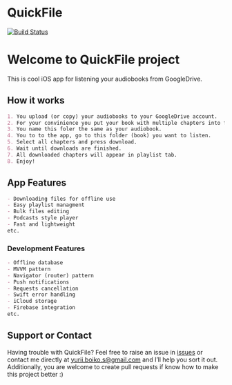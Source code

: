 QuickFile 
==========================
[![Build Status](https://travis-ci.org/Yurssoft/QuickFile.svg?branch=master)](https://travis-ci.org/Yurssoft/QuickFile)

# Welcome to QuickFile project

This is cool iOS app for listening your audiobooks from GoogleDrive. 


## How it works

```markdown
1. You upload (or copy) your audiobooks to your GoogleDrive account.
2. For your convinience you put your book with multiple chapters into folder.
3. You name this foler the same as your audiobook.
4. You to to the app, go to this folder (book) you want to listen.
5. Select all chapters and press download.
6. Wait until downloads are finished.
7. All downloaded chapters will appear in playlist tab.
8. Enjoy!
```

## App Features

```markdown
- Downloading files for offline use
- Easy playlist managment
- Bulk files editing
- Podcasts style player
- Fast and lightweight 
etc.
```

### Development Features

```markdown
- Offline database
- MVVM pattern
- Navigator (router) pattern
- Push notifications
- Requests cancellation
- Swift error handling
- iCloud storage
- Firebase integration
etc.
```

## Support or Contact

Having trouble with QuickFile? Feel free to raise an issue in [issues](https://github.com/Yurssoft/QuickFile/issues) or contact me directly at yurii.boiko.s@gmail.com and I’ll help you sort it out. Additionally, you are welcome to create pull requests if know how to make this project better :)


